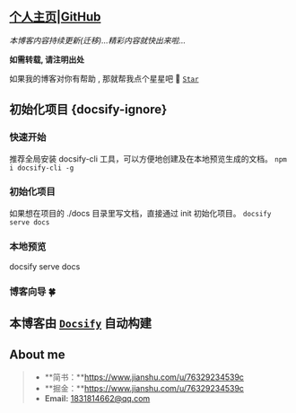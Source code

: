 ## [个人主页](https://quanqiuheike.github.io/blogs)|[GitHub](https://github.com/quanqiuheike/blogs)

*本博客内容持续更新(迁移)...精彩内容就快出来啦...*

**如需转载, 请注明出处**

如果我的博客对你有帮助 , 那就帮我点个星星吧 🤣 [`Star`](https://github.com/quanqiuheike/blogs)

## 初始化项目 {docsify-ignore}

### 快速开始

推荐全局安装 docsify-cli 工具，可以方便地创建及在本地预览生成的文档。
```npm i docsify-cli -g```

### 初始化项目  

如果想在项目的 ./docs 目录里写文档，直接通过 init 初始化项目。
```docsify serve docs```

### 本地预览

docsify serve docs

### 博客向导 🍀

## 本博客由 [`Docsify`](https://docsify.js.org/#/zh-cn/) 自动构建

## About me

> - **简书：**https://www.jianshu.com/u/76329234539c
> - **掘金：**https://www.jianshu.com/u/76329234539c
> - **Email:** 1831814662@qq.com

